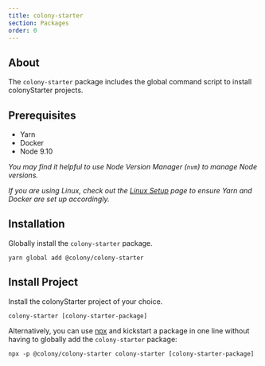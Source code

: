 ```yaml
---
title: colony-starter
section: Packages
order: 0
---
```


## About

The `colony-starter` package includes the global command script to install colonyStarter projects.

## Prerequisites

- Yarn
- Docker
- Node 9.10

_You may find it helpful to use Node Version Manager (`nvm`) to manage Node versions._

_If you are using Linux, check out the [Linux Setup](https://github.com/JoinColony/colonyStarter/blob/master/.github/LINUX_SETUP.md) page to ensure Yarn and Docker are set up accordingly._

## Installation

Globally install the `colony-starter` package.

```
yarn global add @colony/colony-starter
```

## Install Project

Install the colonyStarter project of your choice.

```
colony-starter [colony-starter-package]
```

Alternatively, you can use [npx](https://www.npmjs.com/package/npx) and kickstart a package in one line without having to globally add the `colony-starter` package:

```
npx -p @colony/colony-starter colony-starter [colony-starter-package]
```
